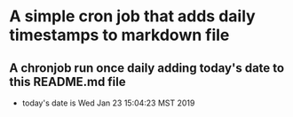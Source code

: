 A simple cron job that adds daily timestamps to markdown file
============================================================
## A chronjob run once daily adding today's date to this README.md file
* today's date is Wed Jan 23 15:04:23 MST 2019
